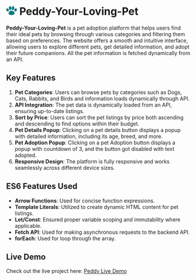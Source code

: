 # ![Peddy Logo](/images/logo.webp) Peddy-Your-Loving-Pet

**Peddy-Your-Loving-Pet** is a pet adoption platform that helps users find their ideal pets by browsing through various categories and filtering them based on preferences. The website offers a smooth and intuitive interface, allowing users to explore different pets, get detailed information, and adopt their future companions. All the pet information is fetched dynamically from an API.

## Key Features

1. **Pet Categories**: Users can browse pets by categories such as Dogs, Cats, Rabbits, and Birds and information loads dynamically through API.
2. **API Integration**: The pet data is dynamically loaded from an API, ensuring up-to-date listings.
3. **Sort by Price**: Users can sort the pet listings by price both ascending and descending to find options within their budget.
4. **Pet Details Popup**: Clicking on a pet details button displays a popup with detailed information, including its age, breed, and more.
5. **Pet Adoption Popup**: Clicking on a pet Adoption button displays a popup with countdown of 3, and the button got disabled with text adopted.
6. **Responsive Design**: The platform is fully responsive and works seamlessly across different device sizes.

## ES6 Features Used

- **Arrow Functions**: Used for concise function expressions.
- **Template Literals**: Utilized to create dynamic HTML content for pet listings.
- **Let/Const**: Ensured proper variable scoping and immutability where applicable.
- **Fetch API**: Used for making asynchronous requests to the backend API.
- **forEach**: Used for loop through the array.

## Live Demo

Check out the live project here: [Peddy Live Demo](https://peddy-your-loving-pet.netlify.app/)
